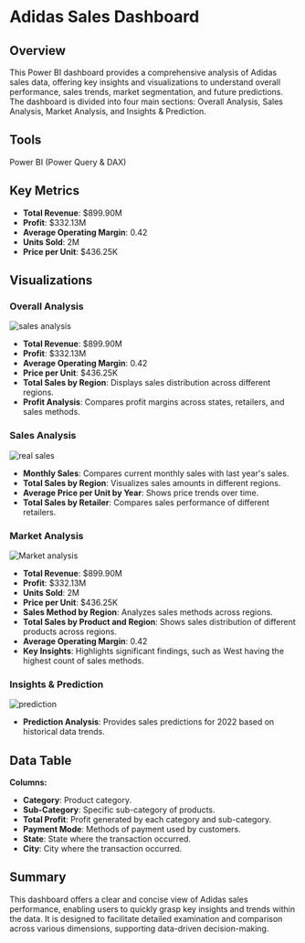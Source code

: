 # Adidas Sales Dashboard

## Overview
This Power BI dashboard provides a comprehensive analysis of Adidas sales data, offering key insights and visualizations to understand overall performance, sales trends, market segmentation, and future predictions. The dashboard is divided into four main sections: Overall Analysis, Sales Analysis, Market Analysis, and Insights & Prediction.

## Tools
Power BI (Power Query & DAX)

## Key Metrics
- **Total Revenue**: $899.90M
- **Profit**: $332.13M
- **Average Operating Margin**: 0.42
- **Units Sold**: 2M
- **Price per Unit**: $436.25K
  

## Visualizations

### Overall Analysis
![sales analysis](https://github.com/user-attachments/assets/adce26e8-abfe-417e-83a1-c128e670a252)
- **Total Revenue**: $899.90M
- **Profit**: $332.13M
- **Average Operating Margin**: 0.42
- **Price per Unit**: $436.25K
- **Total Sales by Region**: Displays sales distribution across different regions.
- **Profit Analysis**: Compares profit margins across states, retailers, and sales methods.

### Sales Analysis
![real sales](https://github.com/user-attachments/assets/1efb1dc6-fa9d-4cd2-a374-578187da4fe1)

- **Monthly Sales**: Compares current monthly sales with last year's sales.
- **Total Sales by Region**: Visualizes sales amounts in different regions.
- **Average Price per Unit by Year**: Shows price trends over time.
- **Total Sales by Retailer**: Compares sales performance of different retailers.

### Market Analysis
![Market analysis](https://github.com/user-attachments/assets/e1b31f4c-052b-4b22-a127-7148fc370489)

- **Total Revenue**: $899.90M
- **Profit**: $332.13M
- **Units Sold**: 2M
- **Price per Unit**: $436.25K
- **Sales Method by Region**: Analyzes sales methods across regions.
- **Total Sales by Product and Region**: Shows sales distribution of different products across regions.
- **Average Operating Margin**: 0.42
- **Key Insights**: Highlights significant findings, such as West having the highest count of sales methods.

### Insights & Prediction
![prediction](https://github.com/user-attachments/assets/45ca45a8-ea6e-4d89-8d76-b24212bf06d0)

- **Prediction Analysis**: Provides sales predictions for 2022 based on historical data trends.

## Data Table

**Columns:**
- **Category**: Product category.
- **Sub-Category**: Specific sub-category of products.
- **Total Profit**: Profit generated by each category and sub-category.
- **Payment Mode**: Methods of payment used by customers.
- **State**: State where the transaction occurred.
- **City**: City where the transaction occurred.

## Summary
This dashboard offers a clear and concise view of Adidas sales performance, enabling users to quickly grasp key insights and trends within the data. It is designed to facilitate detailed examination and comparison across various dimensions, supporting data-driven decision-making.
